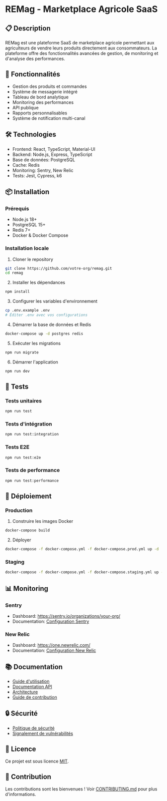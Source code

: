 # REMag - Marketplace Agricole SaaS

## 📋 Description

REMag est une plateforme SaaS de marketplace agricole permettant aux agriculteurs de vendre leurs produits directement aux consommateurs. La plateforme offre des fonctionnalités avancées de gestion, de monitoring et d'analyse des performances.

## 🚀 Fonctionnalités

- Gestion des produits et commandes
- Système de messagerie intégré
- Tableau de bord analytique
- Monitoring des performances
- API publique
- Rapports personnalisables
- Système de notification multi-canal

## 🛠 Technologies

- Frontend: React, TypeScript, Material-UI
- Backend: Node.js, Express, TypeScript
- Base de données: PostgreSQL
- Cache: Redis
- Monitoring: Sentry, New Relic
- Tests: Jest, Cypress, k6

## 📦 Installation

### Prérequis

- Node.js 18+
- PostgreSQL 15+
- Redis 7+
- Docker & Docker Compose

### Installation locale

1. Cloner le repository
```bash
git clone https://github.com/votre-org/remag.git
cd remag
```

2. Installer les dépendances
```bash
npm install
```

3. Configurer les variables d'environnement
```bash
cp .env.example .env
# Éditer .env avec vos configurations
```

4. Démarrer la base de données et Redis
```bash
docker-compose up -d postgres redis
```

5. Exécuter les migrations
```bash
npm run migrate
```

6. Démarrer l'application
```bash
npm run dev
```

## 🧪 Tests

### Tests unitaires
```bash
npm run test
```

### Tests d'intégration
```bash
npm run test:integration
```

### Tests E2E
```bash
npm run test:e2e
```

### Tests de performance
```bash
npm run test:performance
```

## 🚀 Déploiement

### Production

1. Construire les images Docker
```bash
docker-compose build
```

2. Déployer
```bash
docker-compose -f docker-compose.yml -f docker-compose.prod.yml up -d
```

### Staging

```bash
docker-compose -f docker-compose.yml -f docker-compose.staging.yml up -d
```

## 📊 Monitoring

### Sentry
- Dashboard: https://sentry.io/organizations/your-org/
- Documentation: [Configuration Sentry](./docs/monitoring/sentry.md)

### New Relic
- Dashboard: https://one.newrelic.com/
- Documentation: [Configuration New Relic](./docs/monitoring/newrelic.md)

## 📚 Documentation

- [Guide d'utilisation](./docs/user-guide.md)
- [Documentation API](./docs/api/README.md)
- [Architecture](./docs/architecture.md)
- [Guide de contribution](./CONTRIBUTING.md)

## 🔒 Sécurité

- [Politique de sécurité](./SECURITY.md)
- [Signalement de vulnérabilités](./docs/security/vulnerability-reporting.md)

## 📄 Licence

Ce projet est sous licence [MIT](./LICENSE).

## 🤝 Contribution

Les contributions sont les bienvenues ! Voir [CONTRIBUTING.md](./CONTRIBUTING.md) pour plus d'informations.
